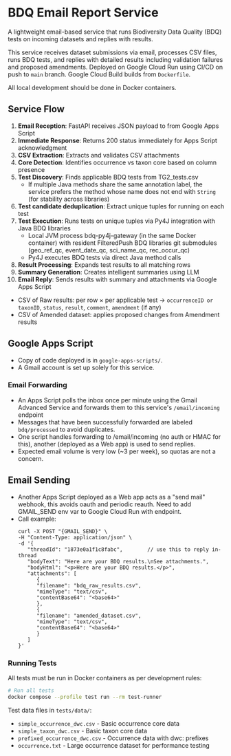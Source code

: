 # BDQ Email Report Service

A lightweight email-based service that runs Biodiversity Data Quality (BDQ) tests on incoming datasets and replies with results.

This service receives dataset submissions via email, processes CSV files, runs BDQ tests, and replies with detailed results including validation failures and proposed amendments. Deployed on Google Cloud Run using CI/CD on push to `main` branch. Google Cloud Build builds from `Dockerfile`.

All local development should be done in Docker containers.

## Service Flow

1. **Email Reception**: FastAPI receives JSON payload to from Google Apps Script
2. **Immediate Response**: Returns 200 status immediately for Apps Script acknowledgment
3. **CSV Extraction**: Extracts and validates CSV attachments
4. **Core Detection**: Identifies occurrence vs taxon core based on column presence
5. **Test Discovery**: Finds applicable BDQ tests from TG2_tests.csv
   - If multiple Java methods share the same annotation label, the service prefers the method whose name does not end with `String` (for stability across libraries)
6. **Test candidate deduplication**: Extract unique tuples for running on each test
7. **Test Execution**: Runs tests on unique tuples via Py4J integration with Java BDQ libraries
   - Local JVM process bdq-py4j-gateway (in the same Docker container) with resident FilteredPush BDQ libraries git submodules (geo_ref_qc, event_date_qc, sci_name_qc, rec_occur_qc)
   - Py4J executes BDQ tests via direct Java method calls
8. **Result Processing**: Expands test results to all matching rows
9. **Summary Generation**: Creates intelligent summaries using LLM
10. **Email Reply**: Sends results with summary and attachments via Google Apps Script
   - CSV of Raw results: per row × per applicable test → `occurrenceID or taxonID`, `status`, `result`, `comment`, `amendment` (if any)
   - CSV of Amended dataset: applies proposed changes from Amendment results

## Google Apps Script

   - Copy of code deployed is in `google-apps-scripts/`. 
   - A Gmail account is set up solely for this service.

### Email Forwarding

   - An Apps Script polls the inbox once per minute using the Gmail Advanced Service and forwards them to this service's `/email/incoming` endpoint
   - Messages that have been successfully forwarded are labeled `bdq/processed` to avoid duplicates.
   - One script handles forwarding to /email/incoming (no auth or HMAC for this), another (deployed as a Web app) is used to send replies. 
   - Expected email volume is very low (~3 per week), so quotas are not a concern.

## Email Sending

- Another Apps Script deployed as a Web app acts as a "send mail" webhook, this avoids oauth and periodic reauth. Need to add GMAIL_SEND env var to Google Cloud Run with endpoint.
- Call example: 
   ```
   curl -X POST "{GMAIL_SEND}" \
   -H "Content-Type: application/json" \
   -d '{
      "threadId": "1873e0a1f1c8fabc",        // use this to reply in-thread
      "bodyText": "Here are your BDQ results.\nSee attachments.",
      "bodyHtml": "<p>Here are your BDQ results.</p>",
      "attachments": [
         {
         "filename": "bdq_raw_results.csv",
         "mimeType": "text/csv",
         "contentBase64": "<base64>"
         },
         {
         "filename": "amended_dataset.csv",
         "mimeType": "text/csv",
         "contentBase64": "<base64>"
         }
      ]
   }'
   ```
### Running Tests

All tests must be run in Docker containers as per development rules:

```bash
# Run all tests
docker compose --profile test run --rm test-runner
```

Test data files in `tests/data/`:
- `simple_occurrence_dwc.csv` - Basic occurrence core data
- `simple_taxon_dwc.csv` - Basic taxon core data  
- `prefixed_occurrence_dwc.csv` - Occurrence data with dwc: prefixes
- `occurrence.txt` - Large occurrence dataset for performance testing
